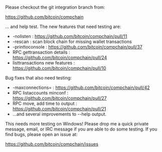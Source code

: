 Please checkout the git integration branch from:

https://github.com/bitcoin/compchain

... and help test.  The new features that need testing are:

* -nolisten : https://github.com/bitcoin/compchain/pull/11
* -rescan : scan block chain for missing wallet transactions
* -printtoconsole : https://github.com/bitcoin/compchain/pull/37
* RPC gettransaction details : https://github.com/bitcoin/compchain/pull/24
* listtransactions new features : https://github.com/bitcoin/compchain/pull/10

Bug fixes that also need testing:

* -maxconnections= : https://github.com/bitcoin/compchain/pull/42
* RPC listaccounts minconf : https://github.com/bitcoin/compchain/pull/27
* RPC move, add time to output : https://github.com/bitcoin/compchain/pull/21
* ...and several improvements to --help output.

This needs more testing on Windows!  Please drop me a quick private message, email, or IRC message if you are able to do some testing.  If you find bugs, please open an issue at:

https://github.com/bitcoin/compchain/issues
